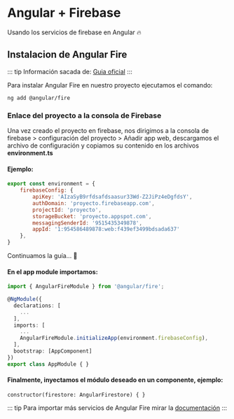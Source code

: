 # Angular + Firebase

Usando los servicios de firebase en Angular :fire:

## Instalacion de Angular Fire

::: tip Información sacada de:
[Guia oficial](https://github.com/angular/angularfire/blob/master/docs/install-and-setup.md)
:::

Para instalar Angular Fire en nuestro proyecto ejecutamos el comando:


`ng add @angular/fire`


### Enlace del proyecto a la consola de Firebase

Una vez creado el proyecto en firebase, nos dirigimos a la consola de firebase > configuración del proyecto > Añadir app
web, descargamos el archivo de configuración y copiamos su contenido en los archivos **environment.ts**

#### Ejemplo:

```js
export const environment = {
    firebaseConfig: {
        apiKey: 'AIzaSyB9rfdsafdsaasur33Wd-Z2JiPz4eDgfdsY',
        authDomain: 'proyecto.firebaseapp.com',
        projectId: 'proyecto',
        storageBucket: 'proyecto.appspot.com',
        messagingSenderId: '9515435349878',
        appId: '1:954586489878:web:f439ef3499bdsada637'
    },
}
```

Continuamos la guía... :runner:

#### En el app module importamos:

```ts
import { AngularFireModule } from '@angular/fire';

@NgModule({
  declarations: [
    ...
  ],
  imports: [
    ...
    AngularFireModule.initializeApp(environment.firebaseConfig),
  ],
  bootstrap: [AppComponent]
})
export class AppModule { }
```

#### Finalmente, inyectamos el módulo deseado en un componente, ejemplo:

`constructor(firestore: AngularFirestore) { }`

::: tip
Para importar más servicios de Angular Fire mirar la [documentación](https://github.com/angular/angularfire/blob/master/docs/install-and-setup.md)
:::